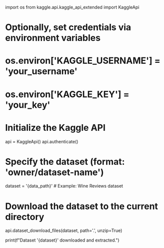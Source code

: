 import os
from kaggle.api.kaggle_api_extended import KaggleApi

# Optionally, set credentials via environment variables
# os.environ['KAGGLE_USERNAME'] = 'your_username'
# os.environ['KAGGLE_KEY'] = 'your_key'

# Initialize the Kaggle API
api = KaggleApi()
api.authenticate()

# Specify the dataset (format: 'owner/dataset-name')
dataset = '{data_path}'  # Example: Wine Reviews dataset

# Download the dataset to the current directory
api.dataset_download_files(dataset, path='.', unzip=True)

print(f"Dataset '{dataset}' downloaded and extracted.")
